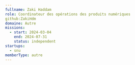 ```yaml
---
fullname: Zaki Haddam
role: Coordinateur des opérations des produits numériques
github:ZakiHdm
domaine: Autre
missions:
  - start: 2024-03-04
    end: 2024-07-31
    status: independent
startups:
  - snu
memberType: autre
---
```


